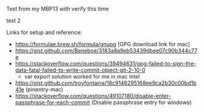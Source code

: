 Test from my MBP13 with verify this time

test 2

Links for setup and reference:
 - https://formulae.brew.sh/formula/gnupg [GPG download link for mac]
 - https://gist.github.com/Beneboe/3183a8a9eb53439dbee07c90b344c77e
 - https://stackoverflow.com/questions/39494631/gpg-failed-to-sign-the-data-fatal-failed-to-write-commit-object-git-2-10-0
   - var export solution worked for me in mac intel
 - https://gist.github.com/troyfontaine/18c9146295168ee9ca2b30c00bd1b41e (pinentry-mac)
 - https://stackoverflow.com/questions/49107180/disable-enter-passphrase-for-each-commit (Disable passphrase entry for windows)